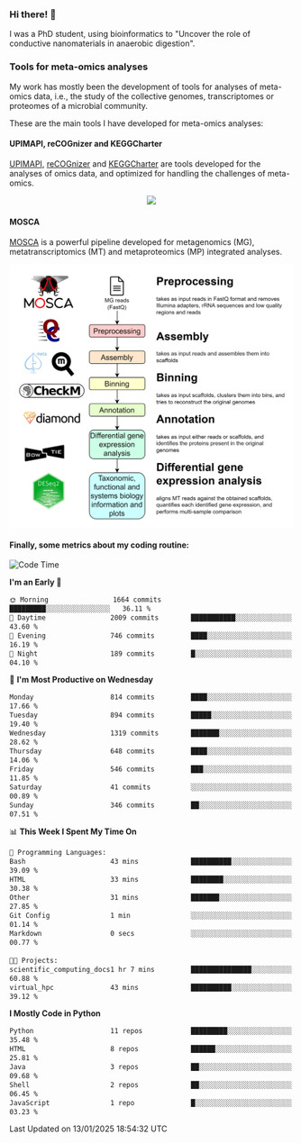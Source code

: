 ### Hi there! 👋

I was a PhD student, using bioinformatics to "Uncover the role of conductive nanomaterials in anaerobic digestion".

### Tools for meta-omics analyses

My work has mostly been the development of tools for analyses of meta-omics data, i.e., the study of the collective genomes, transcriptomes or proteomes of a microbial community.

These are the main tools I have developed for meta-omics analyses:

#### UPIMAPI, reCOGnizer and KEGGCharter

[UPIMAPI](https://github.com/iquasere/UPIMAPI), [reCOGnizer](https://github.com/iquasere/reCOGnizer) and [KEGGCharter](https://github.com/iquasere/KEGGCharter) are tools developed for the analyses of omics data, and optimized for handling the challenges of meta-omics.

<p align="center">
    <img src="assets/annotation_paper.png">
</p>

#### MOSCA

[MOSCA](https://github.com/iquasere/MOSCA) is a powerful pipeline developed for metagenomics (MG), metatranscriptomics (MT) and metaproteomics (MP) integrated analyses.

<p align="center">
    <img src="assets/mosca_workflow.png" align="center" width="700">
</p>


#### Finally, some metrics about my coding routine:

<!--START_SECTION:waka-->
![Code Time](http://img.shields.io/badge/Code%20Time-895%20hrs%2028%20mins-blue)

**I'm an Early 🐤** 

```text
🌞 Morning                1664 commits        █████████░░░░░░░░░░░░░░░░   36.11 % 
🌆 Daytime                2009 commits        ███████████░░░░░░░░░░░░░░   43.60 % 
🌃 Evening                746 commits         ████░░░░░░░░░░░░░░░░░░░░░   16.19 % 
🌙 Night                  189 commits         █░░░░░░░░░░░░░░░░░░░░░░░░   04.10 % 
```
📅 **I'm Most Productive on Wednesday** 

```text
Monday                   814 commits         ████░░░░░░░░░░░░░░░░░░░░░   17.66 % 
Tuesday                  894 commits         █████░░░░░░░░░░░░░░░░░░░░   19.40 % 
Wednesday                1319 commits        ███████░░░░░░░░░░░░░░░░░░   28.62 % 
Thursday                 648 commits         ████░░░░░░░░░░░░░░░░░░░░░   14.06 % 
Friday                   546 commits         ███░░░░░░░░░░░░░░░░░░░░░░   11.85 % 
Saturday                 41 commits          ░░░░░░░░░░░░░░░░░░░░░░░░░   00.89 % 
Sunday                   346 commits         ██░░░░░░░░░░░░░░░░░░░░░░░   07.51 % 
```


📊 **This Week I Spent My Time On** 

```text
💬 Programming Languages: 
Bash                     43 mins             ██████████░░░░░░░░░░░░░░░   39.09 % 
HTML                     33 mins             ████████░░░░░░░░░░░░░░░░░   30.38 % 
Other                    31 mins             ███████░░░░░░░░░░░░░░░░░░   27.85 % 
Git Config               1 min               ░░░░░░░░░░░░░░░░░░░░░░░░░   01.14 % 
Markdown                 0 secs              ░░░░░░░░░░░░░░░░░░░░░░░░░   00.77 % 

🐱‍💻 Projects: 
scientific_computing_docs1 hr 7 mins         ███████████████░░░░░░░░░░   60.88 % 
virtual_hpc              43 mins             ██████████░░░░░░░░░░░░░░░   39.12 % 
```

**I Mostly Code in Python** 

```text
Python                   11 repos            █████████░░░░░░░░░░░░░░░░   35.48 % 
HTML                     8 repos             ██████░░░░░░░░░░░░░░░░░░░   25.81 % 
Java                     3 repos             ██░░░░░░░░░░░░░░░░░░░░░░░   09.68 % 
Shell                    2 repos             ██░░░░░░░░░░░░░░░░░░░░░░░   06.45 % 
JavaScript               1 repo              █░░░░░░░░░░░░░░░░░░░░░░░░   03.23 % 
```




 Last Updated on 13/01/2025 18:54:32 UTC
<!--END_SECTION:waka-->
